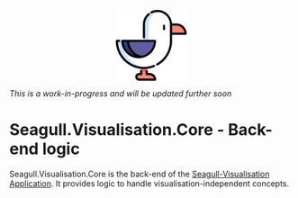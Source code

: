 <p align='center'><img align='center' src='https://raw.githubusercontent.com/BeardedPlatypus/seagull-visualisation/458943e245fa640ca417130f2fb70d17926954f3/Seagull.Visualisation/Assets/UserInterface/Sprites/seagull.svg' width='25%'></p>

*This is a work-in-progress and will be updated further soon*

# Seagull.Visualisation.Core - Back-end logic

Seagull.Visualisation.Core is the back-end of the [Seagull-Visualisation Application](https://github.com/BeardedPlatypus/seagull-visualisation). It provides logic to handle visualisation-independent concepts.

